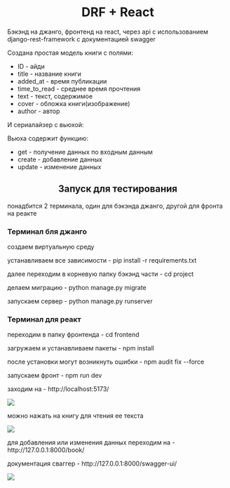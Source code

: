 <h1 align="center">DRF + React</h1>
<p>Бэкэнд на джанго, фронтенд на react, через api с использованием django-rest-framework с документацией swagger</p>
<p>Создана простая модель книги с полями:
  <ul>
    <li>ID - айди</li>
    <li>title - название книги</li>
    <li>added_at - время публикации</li>
    <li>time_to_read - среднее время прочтения</li>
    <li>text - текст, содержимое</li>
    <li>cover - обложка книги(изображение)</li>
    <li>author - автор</li>
  </ul>
</p>
<p>И сериалайзер с вьюхой:
  <p>Вьюха содержит функцию:</p>
  <ul>
    <li>get - получение данных по входным данным</li>
    <li>create - добавление данных</li>
    <li>update - изменение данных</li>
  </ul>
</p>
<h2 align="center">Запуск для тестирования</h2>
<p>понадбится 2 терминала, один для бэкэнда джанго, другой для фронта на реакте</p>
<h3>Терминал бля джанго</h3>
<p>создаем виртуальную среду</p>
<p>устанавливаем все зависимости - pip install -r requirements.txt</p>
<p>далее переходим в корневую папку бэкэнд части - cd project</p>
<p>делаем миграцию - python manage.py migrate</p>
<p>запускаем сервер - python manage.py runserver</p>
<h3>Терминал для реакт</h3>
<p>переходим в папку фронтенда - cd frontend</p>
<p>загружаем и устанавливаем пакеты - npm install</p>
<p>после установки могут возникнуть ошибки - npm audit fix --force</p>
<p>запускаем фронт - npm run dev</p>
<p>заходим на - http://localhost:5173/</p>
<img src="https://github.com/user-attachments/assets/b227c21b-f57c-4b44-a754-e890ec8ddb04">
<p>можно нажать на книгу для чтения ее текста</p>
<img src="https://github.com/user-attachments/assets/6856c954-cd96-4d18-afc5-c61bade406aa">
<p>для добавления или изменения данных переходим на - http://127.0.0.1:8000/book/</p>
<p>документация сваггер - http://127.0.0.1:8000/swagger-ui/</p>
<img src="https://github.com/user-attachments/assets/eaec7407-bb41-4668-a5c7-f80e08907c29">
